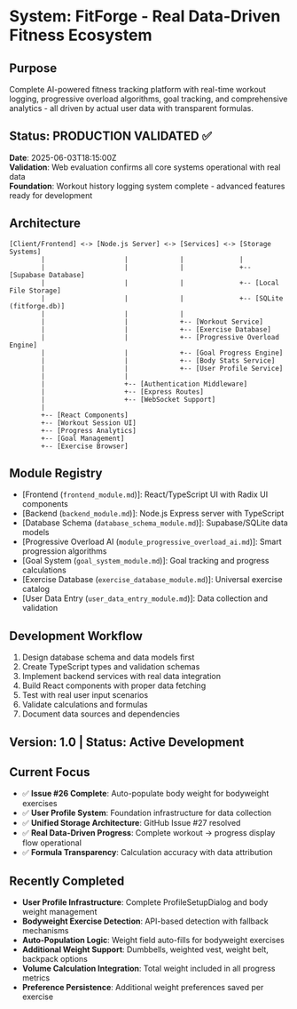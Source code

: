 # System: FitForge - Real Data-Driven Fitness Ecosystem

## Purpose
Complete AI-powered fitness tracking platform with real-time workout logging, progressive overload algorithms, goal tracking, and comprehensive analytics - all driven by actual user data with transparent formulas.

## Status: PRODUCTION VALIDATED ✅
**Date**: 2025-06-03T18:15:00Z  
**Validation**: Web evaluation confirms all core systems operational with real data  
**Foundation**: Workout history logging system complete - advanced features ready for development

## Architecture
```
[Client/Frontend] <-> [Node.js Server] <-> [Services] <-> [Storage Systems]
        |                    |             |              |
        |                    |             |              +-- [Supabase Database]
        |                    |             |              +-- [Local File Storage]
        |                    |             |              +-- [SQLite (fitforge.db)]
        |                    |             |
        |                    |             +-- [Workout Service]
        |                    |             +-- [Exercise Database]
        |                    |             +-- [Progressive Overload Engine]
        |                    |             +-- [Goal Progress Engine]
        |                    |             +-- [Body Stats Service]
        |                    |             +-- [User Profile Service]
        |                    |
        |                    +-- [Authentication Middleware]
        |                    +-- [Express Routes]
        |                    +-- [WebSocket Support]
        |
        +-- [React Components]
        +-- [Workout Session UI]
        +-- [Progress Analytics]
        +-- [Goal Management]
        +-- [Exercise Browser]
```

## Module Registry
- [Frontend (`frontend_module.md`)]: React/TypeScript UI with Radix UI components
- [Backend (`backend_module.md`)]: Node.js Express server with TypeScript
- [Database Schema (`database_schema_module.md`)]: Supabase/SQLite data models
- [Progressive Overload AI (`module_progressive_overload_ai.md`)]: Smart progression algorithms
- [Goal System (`goal_system_module.md`)]: Goal tracking and progress calculations
- [Exercise Database (`exercise_database_module.md`)]: Universal exercise catalog
- [User Data Entry (`user_data_entry_module.md`)]: Data collection and validation

## Development Workflow
1. Design database schema and data models first
2. Create TypeScript types and validation schemas
3. Implement backend services with real data integration
4. Build React components with proper data fetching
5. Test with real user input scenarios
6. Validate calculations and formulas
7. Document data sources and dependencies

## Version: 1.0 | Status: Active Development

## Current Focus
- ✅ **Issue #26 Complete**: Auto-populate body weight for bodyweight exercises
- ✅ **User Profile System**: Foundation infrastructure for data collection
- ✅ **Unified Storage Architecture**: GitHub Issue #27 resolved
- ✅ **Real Data-Driven Progress**: Complete workout → progress display flow operational
- ✅ **Formula Transparency**: Calculation accuracy with data attribution

## Recently Completed
- **User Profile Infrastructure**: Complete ProfileSetupDialog and body weight management
- **Bodyweight Exercise Detection**: API-based detection with fallback mechanisms  
- **Auto-Population Logic**: Weight field auto-fills for bodyweight exercises
- **Additional Weight Support**: Dumbbells, weighted vest, weight belt, backpack options
- **Volume Calculation Integration**: Total weight included in all progress metrics
- **Preference Persistence**: Additional weight preferences saved per exercise